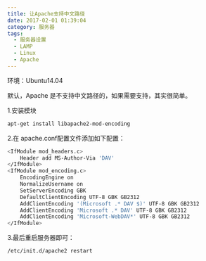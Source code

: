 ```yaml
---
title: 让Apache支持中文路径
date: 2017-02-01 01:39:04
category: 服务器
tags:
  - 服务器设置
  - LAMP
  - Linux
  - Apache
---
```


环境：Ubuntu14.04

默认，Apache 是不支持中文路径的，如果需要支持，其实很简单。

<!--more-->

1.安装模块

```bash
apt-get install libapache2-mod-encoding
```

2.在 apache.conf配置文件添加如下配置：

```bash
<IfModule mod_headers.c>
    Header add MS-Author-Via 'DAV'
</IfModule>
<IfModule mod_encoding.c>
    EncodingEngine on
    NormalizeUsername on
    SetServerEncoding GBK
    DefaultClientEncoding UTF-8 GBK GB2312
    AddClientEncoding '(Microsoft .* DAV $)' UTF-8 GBK GB2312
    AddClientEncoding 'Microsoft .* DAV' UTF-8 GBK GB2312
    AddClientEncoding 'Microsoft-WebDAV*' UTF-8 GBK GB2312
</IfModule>
```


3.最后重启服务器即可：

```bash
/etc/init.d/apache2 restart
```
